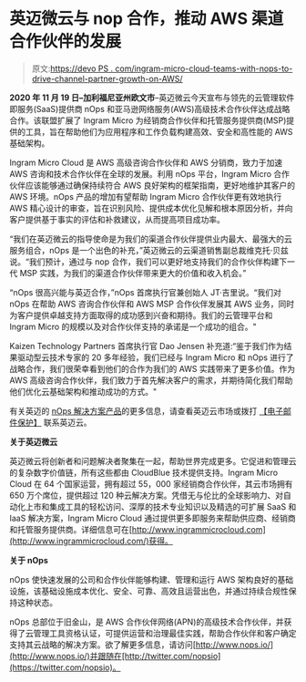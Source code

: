 # 英迈微云与 nop 合作，推动 AWS 渠道合作伙伴的发展

> 原文:[https://devo PS . com/ingram-micro-cloud-teams-with-nops-to-drive-channel-partner-growth-on-AWS/](https://devops.com/ingram-micro-cloud-teams-with-nops-to-drive-channel-partner-growth-on-aws/)

**2020 年 11 月 19 日–加利福尼亚州欧文市**–英迈微云今天宣布与领先的云管理软件即服务(SaaS)提供商 nOps 和亚马逊网络服务(AWS)高级技术合作伙伴达成战略合作。该联盟扩展了 Ingram Micro 为经销商合作伙伴和托管服务提供商(MSP)提供的工具，旨在帮助他们为应用程序和工作负载构建高效、安全和高性能的 AWS 基础架构。

Ingram Micro Cloud 是 AWS 高级咨询合作伙伴和 AWS 分销商，致力于加速 AWS 咨询和技术合作伙伴在全球的发展。利用 nOps 平台，Ingram Micro 合作伙伴应该能够通过确保持续符合 AWS 良好架构的框架指南，更好地维护其客户的 AWS 环境。nOps 产品的增加有望帮助 Ingram Micro 合作伙伴更有效地执行 AWS 精心设计的审查，旨在识别风险、提供成本优化见解和根本原因分析，并向客户提供基于事实的评估和补救建议，从而提高项目成功率。

“我们在英迈微云的指导使命是为我们的渠道合作伙伴提供业内最大、最强大的云服务组合，nOps 是一个出色的补充，”英迈微云的云渠道销售副总裁维克托·贝兹说。“我们预计，通过与 nop 合作，我们可以更好地支持我们的合作伙伴构建下一代 MSP 实践，为我们的渠道合作伙伴带来更大的价值和收入机会。”

“nOps 很高兴能与英迈合作，”nOps 首席执行官兼创始人 JT·吉里说。“我们对 nOps 在帮助 AWS 咨询合作伙伴和 AWS MSP 合作伙伴发展其 AWS 业务，同时为客户提供卓越支持方面取得的成功感到兴奋和期待。我们的云管理平台和 Ingram Micro 的规模以及对合作伙伴支持的承诺是一个成功的组合。"

Kaizen Technology Partners 首席执行官 Dao Jensen 补充道:“鉴于我们作为结果驱动型云技术专家的 20 多年经验，我们已经与 Ingram Micro 和 nOps 进行了战略合作，我们很荣幸看到他们的合作为我们的 AWS 实践带来了更多价值。作为 AWS 高级咨询合作伙伴，我们致力于首先解决客户的需求，并期待简化我们帮助他们优化云基础架构和推动成功的方式。"

有关英迈的 [nOps 解决方案产品](https://bit.ly/CMPnOps)的更多信息，请查看英迈云市场或拨打 [【电子邮件保护】](/cdn-cgi/l/email-protection#7c351d1d2f3c15121b0e1d1111151f0e131f10130918521f1311) 联系英迈云。

**关于英迈微云**

英迈微云将创新者和问题解决者聚集在一起，帮助世界完成更多。它促进和管理云的复杂数字价值链，所有这些都由 CloudBlue 技术提供支持。Ingram Micro Cloud 在 64 个国家运营，拥有超过 55，000 家经销商合作伙伴，其云市场拥有 650 万个席位，提供超过 120 种云解决方案。凭借无与伦比的全球影响力、对自动化上市和集成工具的轻松访问、深厚的技术专业知识以及精选的可扩展 SaaS 和 IaaS 解决方案，Ingram Micro Cloud 通过提供更多即服务来帮助供应商、经销商和托管服务提供商。详细信息可在[http://www.ingrammicrocloud.com](http://www.ingrammicrocloud.com/)获得。

**关于 nOps**

nOps 使快速发展的公司和合作伙伴能够构建、管理和运行 AWS 架构良好的基础设施，该基础设施成本优化、安全、可靠、高效且运营出色，并通过持续合规性保持这种状态。

nOps 总部位于旧金山，是 AWS 合作伙伴网络(APN)的高级技术合作伙伴，并获得了云管理工具资格认证，可提供运营和治理最佳实践，帮助合作伙伴和客户确定支持其云战略的解决方案。欲了解更多信息，请访问[http://www.nops.io/](http://www.nops.io/)并跟随在[http://twitter.com/nopsio](https://twitter.com/nopsio)。